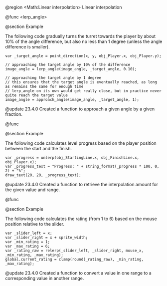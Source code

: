 @region <Math:Linear interpolation> Linear interpolation

@func <lerp_angle>

@section Example

The following code gradually turns the turret towards the player by about 10% of the angle difference, but also no less than 1 degree (unless the angle difference is smaller).

```gml
var _target_angle = point_direction(x, y, obj_Player.x, obj_Player.y);

// approaching the target angle by 10% of the difference
image_angle = lerp_angle(image_angle, _target_angle, 0.10);

// approaching the target angle by 1 degree
// this ensures that the target angle is eventually reached, as long as remains the same for enough time
// lerp_angle on its own would get really close, but in practice never quite reach the target value
image_angle = approach_angle(image_angle, _target_angle, 1);
```

@update 23.4.0
Created a function to approach a given angle by a given fraction.

@func <unlerp>

@section Example

The following code calculates level progress based on the player position between the start and the finish.

```gml
var _progress = unlerp(obj_StartingLine.x, obj_FinishLine.x, obj_Player.x);
var _progress_text = "Progress: " + string_format(_progress * 100, 0, 2) + "%";
draw_text(20, 20, _progress_text);
```

@update 23.4.0
Created a function to retrieve the interpolation amount for the given value and range.

@func <relerp>

@section Example

The following code calculates the rating (from 1 to 6) based on the mouse position relative to the slider.

```gml
var _slider_left = x;
var _slider_right = x + sprite_width;
var _min_rating = 1;
var _max_rating = 6;
var _rating_raw = relerp(_slider_left, _slider_right, mouse_x, _min_rating, _max_rating);
global.current_rating = clamp(round(_rating_raw), _min_rating, _max_rating);
```

@update 23.4.0
Created a function to convert a value in one range to a corresponding value in another range.
